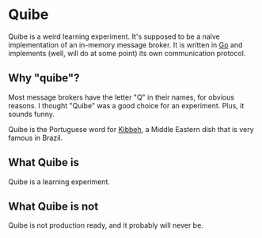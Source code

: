 # Quibe

Quibe is a weird learning experiment. It's supposed to be a naïve implementation of an in-memory message broker.
It is written in [Go](https://golang.org) and implements (well, will do at some point) its own communication protocol.

## Why "quibe"?

Most message brokers have the letter "Q" in their names, for obvious reasons. I thought "Quibe" was a good choice for an experiment. Plus, it sounds funny.

Quibe is the Portuguese word for [Kibbeh](http://en.wikipedia.org/wiki/Kibbeh), a Middle Eastern dish that is very famous in Brazil.

## What Quibe is

Quibe is a learning experiment.

## What Quibe is not

Quibe is not production ready, and it probably will never be.
